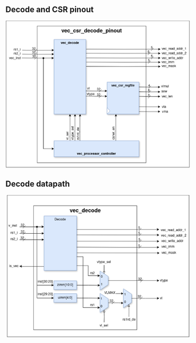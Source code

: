 ## Decode and CSR pinout
![Pinout](/docs/decode-docs/vec-csr-dec_pinout.png)

## Decode datapath
![Decode-Datapath](/docs/decode-docs/vec-decode.png)

